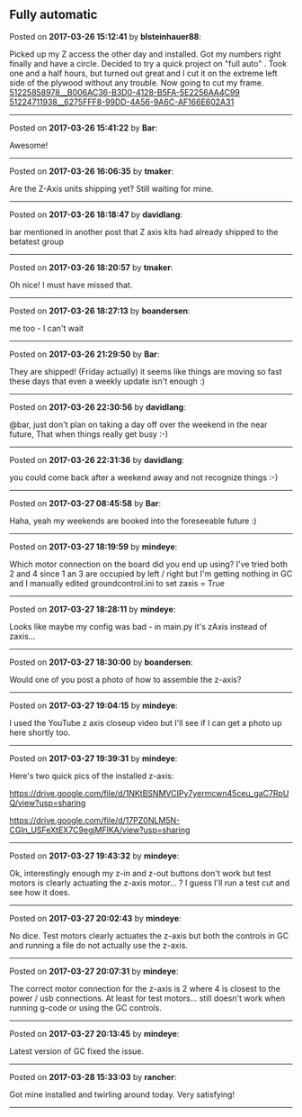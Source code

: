 ## Fully automatic
Posted on **2017-03-26 15:12:41** by **blsteinhauer88**:

Picked up my Z access the other day and installed. Got my numbers right finally and have a circle. Decided to try a quick project on "full auto" .   Took one and a half hours, but turned out great and I cut it on the extreme left side of the plywood without any trouble. Now going to cut my frame. [51225858978__B006AC36-B3D0-4128-B5FA-5E2256AA4C99](//muut.com/u/maslowcnc/s3/:maslowcnc:P3Bv:51225858978__b006ac36b3d04128b5fa5e2256aa4c99.jpg.jpg) [51224711938__6275FFF8-99DD-4A56-9A6C-AF166E602A31](//muut.com/u/maslowcnc/s3/:maslowcnc:GFk9:51224711938__6275fff899dd4a569a6caf166e602a31.jpg.jpg)

---

Posted on **2017-03-26 15:41:22** by **Bar**:

Awesome!

---

Posted on **2017-03-26 16:06:35** by **tmaker**:

Are the Z-Axis units shipping yet?  Still waiting for mine.

---

Posted on **2017-03-26 18:18:47** by **davidlang**:

bar mentioned in another post that Z axis kits had already shipped to the betatest group

---

Posted on **2017-03-26 18:20:57** by **tmaker**:

Oh nice! I must have missed that.

---

Posted on **2017-03-26 18:27:13** by **boandersen**:

me too - I can't wait

---

Posted on **2017-03-26 21:29:50** by **Bar**:

They are shipped! (Friday actually) it seems like things are moving so fast these days that even a weekly update isn't enough :)

---

Posted on **2017-03-26 22:30:56** by **davidlang**:

@bar, just don't plan on taking a day off over the weekend in the near future, That when things really get busy :-)

---

Posted on **2017-03-26 22:31:36** by **davidlang**:

you could come back after a weekend away and not recognize things :-)

---

Posted on **2017-03-27 08:45:58** by **Bar**:

Haha, yeah my weekends are booked into the foreseeable future :)

---

Posted on **2017-03-27 18:19:59** by **mindeye**:

Which motor connection on the board did you end up using? I've tried both 2 and 4 since 1 an 3 are occupied by left / right but I'm getting nothing in GC and I manually edited groundcontrol.ini to set zaxis = True

---

Posted on **2017-03-27 18:28:11** by **mindeye**:

Looks like maybe my config was bad - in main.py it's zAxis instead of zaxis...

---

Posted on **2017-03-27 18:30:00** by **boandersen**:

Would one of you post a photo of how to assemble the z-axis?

---

Posted on **2017-03-27 19:04:15** by **mindeye**:

I used the YouTube z axis closeup video but I'll see if I can get a photo up here shortly too.

---

Posted on **2017-03-27 19:39:31** by **mindeye**:

Here's two quick pics of the installed z-axis:

https://drive.google.com/file/d/1NKtBSNMVCIPy7yermcwn45ceu_gaC7RpUQ/view?usp=sharing

https://drive.google.com/file/d/17PZ0NLM5N-CGln_USFeXtEX7C9egjMFlKA/view?usp=sharing

---

Posted on **2017-03-27 19:43:32** by **mindeye**:

Ok, interestingly enough my z-in and z-out buttons don't work but test motors is clearly actuating the z-axis motor... ? I guess I'll run a test cut and see how it does.

---

Posted on **2017-03-27 20:02:43** by **mindeye**:

No dice. Test motors clearly actuates the z-axis but both the controls in GC and running a file do not actually use the z-axis.

---

Posted on **2017-03-27 20:07:31** by **mindeye**:

The correct motor connection for the z-axis is 2 where 4 is closest to the power / usb connections. At least for test motors... still doesn't work when running g-code or using the GC controls.

---

Posted on **2017-03-27 20:13:45** by **mindeye**:

Latest version of GC fixed the issue.

---

Posted on **2017-03-28 15:33:03** by **rancher**:

Got mine installed and twirling around today.  Very satisfying!

---

